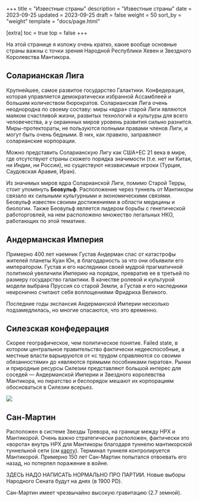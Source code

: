 +++
title = "Известные страны"
description = "Известные страны"
date = 2023-09-25
updated = 2023-09-25
draft = false
weight = 50
sort_by = "weight"
template = "docs/page.html"

[extra]
toc = true
top = false
+++

На этой странице я изложу очень кратко, какие вообще основные страны важны с точки зрения Народной Республики Хевен и Звездного Королевства Мантикора.

## Соларианская Лига

Крупнейшее, самое развитое государство Галактики. Конфедерация, которая управляется демократически избранной Ассамблеей и большим количеством бюрократов. Соларианская Лига очень неоднородна по своему составу: миры «ядра» старой Лиги являются маяком счастливой жизни, развитых технологий и культуры для всего человечества, а у окраинных миров уровень развития сильно разнится. Миры-протектораты,  не пользуются полными правами членов Лиги, и могут быть очень бедными. В них, как правило, заправляют соларианские корпорации. 

Можно представить Соларианскую Лигу как США+ЕС 21 века в мире, где отсутствуют страны схожего порядка значимости (т.е. нет ни Китая, ни Индии, ни России), но существуют независимые игроки (Турция, Саудовская Аравия, Иран).

Из значимых миров ядра Соларианской Лиги, помимо Старой Терры, стоит упомянуть **Беовульф**. Расположение через туннель от Мантикоры связало их  сильными культурными и экономическими связями. Беовульф известен своими достижениями в области медицины и биологии. Также Беовульф является лидером борьбы с генетической работорговлей, на нем расположено множество легальных НКО, работающих по этой тематике.

## Андерманская Империя

Примерно 400 лет наемник Густав Андерман спас от катастрофы жителей планеты Куан Юн, в благодарность за что они объявили его императором. Густав и его наследники своей мудрой прагматичной политикой увеличили Империю на порядок, превратив ее в третьей по размеру государство галактики. В качестве ролевой и культурой модели выбрана Пруссия со старой Земли, а Густав и его наследники неиронично считают себя воплощениями Фридриха Великого. 

Последние годы экспансия Андерманской Империи несколько подзамедлилась, но многие опасаются, что это временно.

## Силезская конфедерация

Скорее географическое, чем политическое понятие. Failed state, в котором центральное правительство фактически недееспособные, а местные власти варьируются от «с трудом справляются со своими обязанностями» до «являются прямыми пособниками пиратов». Рынки и природные ресурсы Силезии представляют большой интерес для соседей — Андерманской Империи и Звездного королевства Мантикора, но пиратство и беспорядок мешают их корпорациям обосноваться в Силезии всерьез.

<a href="../Silesian_Confederate_Map.jpg"><img src="../Silesian_Confederate_Map.jpg" style="max-width:90%"></a>

## Сан-Мартин

Расположен в системе Звезды Тревора, на границе между НРХ и Мантикорой. Очень важно стратегически расположен, фактически это «ворота» внутрь НРХ для Мантикоры благодаря туннелю мантикорской туннельной сети (см [карту](/map.html)). Терминал туннеля контролируется Мантикорой. Примерно 150 лет Сан-Мартин попытался отвоевать его назад, но потерпел поражение в войне. 

ЗДЕСЬ НАДО НАПИСАТЬ НОРМАЛЬНО ПРО ПАРТИИ. Новые выборы Народного Сената будут на днях (в 1900 PD).

Сан-Мартин имеет чрезвычайно высокую гравитацию (2.7 земной).